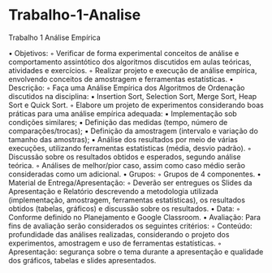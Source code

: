 # Trabalho-1-Analise
Trabalho 1
Análise Empírica

• Objetivos:
◦ Verificar de forma experimental conceitos de análise e comportamento assintótico dos
algoritmos discutidos em aulas teóricas, atividades e exercícios.
◦ Realizar projeto e execução de análise empírica, envolvendo conceitos de amostragem e
ferramentas estatísticas.
• Descrição:
◦ Faça uma Análise Empírica dos Algoritmos de Ordenação discutidos na disciplina:
▪ Insertion Sort, Selection Sort, Merge Sort, Heap Sort e Quick Sort.
◦ Elabore um projeto de experimentos considerando boas práticas para uma análise
empírica adequada:
▪ Implementação sob condições similares;
▪ Definição das medidas (tempo, número de comparações/trocas);
▪ Definição da amostragem (intervalo e variação do tamanho das amostras);
▪ Análise dos resultados por meio de várias execuções, utilizando ferramentas
estatísticas (média, desvio padrão).
◦ Discussão sobre os resultados obtidos e esperados, segundo análise teórica.
◦ Análises de melhor/pior caso, assim como caso médio serão consideradas como um
adicional.
• Grupos:
◦ Grupos de 4 componentes.
• Material de Entrega/Apresentação:
◦ Deverão ser entregues os Slides da Apresentação e Relatório descrevendo a
metodologia utilizada (implementação, amostragem, ferramentas estatísticas), os
resultados obtidos (tabelas, gráficos) e discussão sobre os resultados.
• Data:
◦ Conforme definido no Planejamento e Google Classroom.
• Avaliação:
Para fins de avaliação serão considerados os seguintes critérios:
◦ Conteúdo: profundidade das análises realizadas, considerando o projeto dos
experimentos, amostragem e uso de ferramentas estatísticas.
◦ Apresentação: segurança sobre o tema durante a apresentação e qualidade dos gráficos,
tabelas e slides apresentados.
